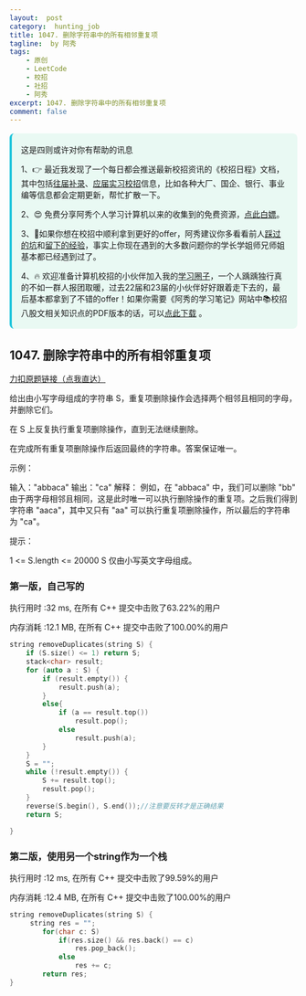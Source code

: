 ```yaml
---
layout:  post
category:  hunting_job
title: 1047. 删除字符串中的所有相邻重复项
tagline:  by 阿秀
tags:
    - 原创
    - LeetCode
    - 校招
    - 社招
    - 阿秀
excerpt: 1047. 删除字符串中的所有相邻重复项
comment: false
---
```




<div style="border-color: #24C6DC;
            background-color: #e9f9f3;         
            margin: 1rem 0;
        padding: .25rem 1rem;
        border-left-width: .3rem;
        border-left-style: solid;
        border-radius: .5rem;
        color: inherit;">
  <p>这是四则或许对你有帮助的讯息</p>
  <p>1、👉 最近我发现了一个每日都会推送最新校招资讯的《校招日程》文档，其中包括<a href="https://flowus.cn/ee50d5eb-3cd5-4f74-880e-95b215dd4ff2" target="_blank">往届补录</a>、<a href="https://flowus.cn/5f327c98-1e31-46c8-b86b-5ac6105e021f" target="_blank">应届实习校招</a>信息，比如各种大厂、国企、银行、事业编等信息都会定期更新，帮忙扩散一下。</p>  
  <p>2、😍
    免费分享阿秀个人学习计算机以来的收集到的免费资源，<a style="text-decoration: underline" href="/notes/07-resources/01-free/01-introduce.html" target="_blank">点此白嫖</a>。
  </p>
  <p>3、🚀如果你想在校招中顺利拿到更好的offer，阿秀建议你多看看前人<a style="text-decoration: underline" href="https://www.yuque.com/tuobaaxiu/httmmc/npg1k81zeq4wfpyz" target="_blank">踩过的坑</a>和<a style="text-decoration: underline"  target="_blank" href="https://www.yuque.com/tuobaaxiu/httmmc/gge9ppd0mbu2d3dp">留下的经验</a>，事实上你现在遇到的大多数问题你的学长学姐师兄师姐基本都已经遇到过了。
  </p>
  <p>4、🔥 欢迎准备计算机校招的小伙伴加入我的<a  style="text-decoration: underline" href="https://www.yuque.com/tuobaaxiu/httmmc/xg0otqvc17wfx4u9" target="_blank">学习圈子</a>，一个人踽踽独行真的不如一群人报团取暖，过去22届和23届的小伙伴好好跟着走下去的，最后基本都拿到了不错的offer！如果你需要《阿秀的学习笔记》网站中📚︎校招八股文相关知识点的PDF版本的话，可以<a style="text-decoration: underline" href="/notes/08-other/02-question.html#_5、如何下载阿秀的学习笔记内容pdf版本" target="_blank">点此下载</a> 。</p>   </div>




## 1047. 删除字符串中的所有相邻重复项

[力扣原题链接（点我直达）](https://leetcode-cn.com/problems/remove-all-adjacent-duplicates-in-string/)

给出由小写字母组成的字符串 S，重复项删除操作会选择两个相邻且相同的字母，并删除它们。

在 S 上反复执行重复项删除操作，直到无法继续删除。

在完成所有重复项删除操作后返回最终的字符串。答案保证唯一。

 

示例：

输入："abbaca"
输出："ca"
解释：
例如，在 "abbaca" 中，我们可以删除 "bb" 由于两字母相邻且相同，这是此时唯一可以执行删除操作的重复项。之后我们得到字符串 "aaca"，其中又只有 "aa" 可以执行重复项删除操作，所以最后的字符串为 "ca"。


提示：

1 <= S.length <= 20000
S 仅由小写英文字母组成。



### 第一版，自己写的

执行用时 :32 ms, 在所有 C++ 提交中击败了63.22%的用户

内存消耗 :12.1 MB, 在所有 C++ 提交中击败了100.00%的用户

```c++
string removeDuplicates(string S) {
	if (S.size() <= 1) return S;
	stack<char> result;
	for (auto a : S) {
		if (result.empty()) {
			result.push(a);
		}
		else{
			if (a == result.top())
				result.pop();
			else
				result.push(a);
		}
	}
	S = "";
	while (!result.empty()) {
		S += result.top();
		result.pop();
	}
	reverse(S.begin(), S.end());//注意要反转才是正确结果
	return S;

}
```





### 第二版，使用另一个string作为一个栈

执行用时 :12 ms, 在所有 C++ 提交中击败了99.59%的用户

内存消耗 :12.4 MB, 在所有 C++ 提交中击败了100.00%的用户



```c++
string removeDuplicates(string S) {
	 string res = "";
        for(char c: S)
            if(res.size() && res.back() == c)
                res.pop_back();
            else
                res += c;
        return res;
}
```






